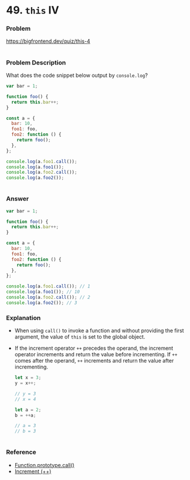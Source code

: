 # 49. `this` IV

### Problem

https://bigfrontend.dev/quiz/this-4

#

### Problem Description

What does the code snippet below output by `console.log`?

```js
var bar = 1;

function foo() {
  return this.bar++;
}

const a = {
  bar: 10,
  foo1: foo,
  foo2: function () {
    return foo();
  },
};

console.log(a.foo1.call());
console.log(a.foo1());
console.log(a.foo2.call());
console.log(a.foo2());
```

#

### Answer

```js
var bar = 1;

function foo() {
  return this.bar++;
}

const a = {
  bar: 10,
  foo1: foo,
  foo2: function () {
    return foo();
  },
};

console.log(a.foo1.call()); // 1
console.log(a.foo1()); // 10
console.log(a.foo2.call()); // 2
console.log(a.foo2()); // 3
```

### Explanation

- When using `call()` to invoke a function and without providing the first argument, the value of `this` is set to the global object.

- If the increment operator `++` precedes the operand, the increment operator increments and return the value before incrementing. If `++` comes after the operand, `++` increments and return the value after incrementing.

  ```js
  let x = 3;
  y = x++;

  // y = 3
  // x = 4
  ```

  ```js
  let a = 2;
  b = ++a;

  // a = 3
  // b = 3
  ```

#

### Reference

- [Function.prototype.call()](https://developer.mozilla.org/en-US/docs/Web/JavaScript/Reference/Global_Objects/Function/call)
- [Increment (++)](https://developer.mozilla.org/en-US/docs/Web/JavaScript/Reference/Operators/Increment)
